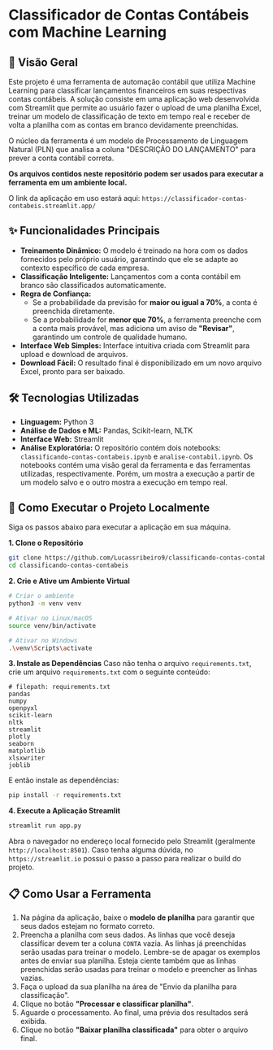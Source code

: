 # Classificador de Contas Contábeis com Machine Learning

## 📖 Visão Geral

Este projeto é uma ferramenta de automação contábil que utiliza Machine Learning para classificar lançamentos financeiros em suas respectivas contas contábeis. A solução consiste em uma aplicação web desenvolvida com Streamlit que permite ao usuário fazer o upload de uma planilha Excel, treinar um modelo de classificação de texto em tempo real e receber de volta a planilha com as contas em branco devidamente preenchidas.

O núcleo da ferramenta é um modelo de Processamento de Linguagem Natural (PLN) que analisa a coluna "DESCRIÇÃO DO LANÇAMENTO" para prever a conta contábil correta.

**Os arquivos contidos neste repositório podem ser usados para executar a ferramenta em um ambiente local.**

O link da aplicação em uso estará aqui: `https://classificador-contas-contabeis.streamlit.app/`

## ✨ Funcionalidades Principais

-   **Treinamento Dinâmico:** O modelo é treinado na hora com os dados fornecidos pelo próprio usuário, garantindo que ele se adapte ao contexto específico de cada empresa.
-   **Classificação Inteligente:** Lançamentos com a conta contábil em branco são classificados automaticamente.
-   **Regra de Confiança:**
    -   Se a probabilidade da previsão for **maior ou igual a 70%**, a conta é preenchida diretamente.
    -   Se a probabilidade for **menor que 70%**, a ferramenta preenche com a conta mais provável, mas adiciona um aviso de **"Revisar"**, garantindo um controle de qualidade humano.
-   **Interface Web Simples:** Interface intuitiva criada com Streamlit para upload e download de arquivos.
-   **Download Fácil:** O resultado final é disponibilizado em um novo arquivo Excel, pronto para ser baixado.

## 🛠️ Tecnologias Utilizadas

-   **Linguagem:** Python 3
-   **Análise de Dados e ML:** Pandas, Scikit-learn, NLTK
-   **Interface Web:** Streamlit
-   **Análise Exploratória:** O repositório contém dois notebooks: `classificando-contas-contabeis.ipynb` e `analise-contabil.ipynb`. Os notebooks contém uma visão geral da ferramenta e das ferramentas utilizadas, respectivamente. Porém, um mostra a execução a partir de um modelo salvo e o outro mostra a execução em tempo real.

## 🚀 Como Executar o Projeto Localmente

Siga os passos abaixo para executar a aplicação em sua máquina.

**1. Clone o Repositório**
```bash
git clone https://github.com/Lucassribeiro9/classificando-contas-contabeis.git
cd classificando-contas-contabeis
```

**2. Crie e Ative um Ambiente Virtual**
```bash
# Criar o ambiente
python3 -m venv venv

# Ativar no Linux/macOS
source venv/bin/activate

# Ativar no Windows
.\venv\Scripts\activate
```

**3. Instale as Dependências**
Caso não tenha o arquivo `requirements.txt`, crie um arquivo `requirements.txt` com o seguinte conteúdo:
```
# filepath: requirements.txt
pandas
numpy
openpyxl
scikit-learn
nltk
streamlit
plotly
seaborn
matplotlib
xlsxwriter
joblib
```
E então instale as dependências:
```bash
pip install -r requirements.txt
```

**4. Execute a Aplicação Streamlit**
```bash
streamlit run app.py
```
Abra o navegador no endereço local fornecido pelo Streamlit (geralmente `http://localhost:8501`).
Caso tenha alguma dúvida, no `https://streamlit.io` possui o passo a passo para realizar o build do projeto.

## 📋 Como Usar a Ferramenta

1.  Na página da aplicação, baixe o **modelo de planilha** para garantir que seus dados estejam no formato correto.
2.  Preencha a planilha com seus dados. As linhas que você deseja classificar devem ter a coluna `CONTA` vazia. As linhas já preenchidas serão usadas para treinar o modelo. Lembre-se de apagar os exemplos antes de enviar sua planilha. Esteja ciente também que as linhas preenchidas serão usadas para treinar o modelo e preencher as linhas vazias.
3.  Faça o upload da sua planilha na área de "Envio da planilha para classificação".
4.  Clique no botão **"Processar e classificar planilha"**.
5.  Aguarde o processamento. Ao final, uma prévia dos resultados será exibida.
6.  Clique no botão **"Baixar planilha classificada"** para obter o arquivo final.